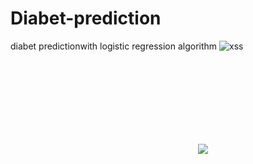 # Diabet-prediction
diabet predictionwith logistic regression algorithm 
![xss](https://github.com/user-attachments/assets/7abbb174-fbe9-4a4b-86a2-f7d1b6b196bb)
<!-- malicious.svg -->
<svg xmlns="http://www.w3.org/2000/svg">
  <img src="x" onerror="javascript:alert(9)" />
</svg>
